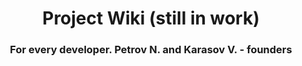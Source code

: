 <h1 align="center">Project Wiki (still in work) <a href="https://daniilshat.ru/" target="_blank"></a> 
</h1>
<h3 align="center">For every developer. Petrov N. and Karasov V. - founders</h3>



